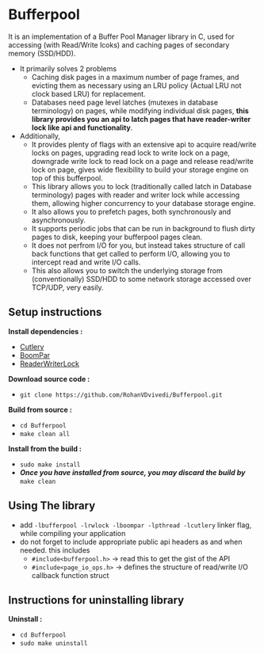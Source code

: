 # Bufferpool
It is an implementation of a Buffer Pool Manager library in C, used for accessing (with Read/Write lcoks) and caching pages of secondary memory (SSD/HDD).

 * It primarily solves 2 problems
   * Caching disk pages in a maximum number of page frames, and evicting them as necessary using an LRU policy (Actual LRU not clock based LRU) for replacement.
   * Databases need page level latches (mutexes in database terminology) on pages, while modifying individual disk pages, **this library provides you an api to latch pages that have reader-writer lock like api and functionality**.
 * Additionally,
   * It provides plenty of flags with an extensive api to acquire read/write locks on pages, upgrading read lock to write lock on a page, downgrade write lock to read lock on a page and release read/write lock on page, gives wide flexibility to build your storage engine on top of this bufferpool.
   * This library allows you to lock (traditionally called latch in Database terminology) pages with reader and writer lock while accessing them, allowing higher concurrency to your database storage engine.
   * It also allows you to prefetch pages, both synchronously and asynchronously.
   * It supports periodic jobs that can be run in background to flush dirty pages to disk, keeping your bufferpool pages clean.
   * It does not perfrom I/O for you, but instead takes structure of call back functions that get called to perform I/O, allowing you to intercept read and write I/O calls.
   * This also allows you to switch the underlying storage from (conventionally) SSD/HDD to some network storage accessed over TCP/UDP, very easily.

## Setup instructions
**Install dependencies :**
 * [Cutlery](https://github.com/RohanVDvivedi/Cutlery)
 * [BoomPar](https://github.com/RohanVDvivedi/BoomPar)
 * [ReaderWriterLock](https://github.com/RohanVDvivedi/ReaderWriterLock)

**Download source code :**
 * `git clone https://github.com/RohanVDvivedi/Bufferpool.git`

**Build from source :**
 * `cd Bufferpool`
 * `make clean all`

**Install from the build :**
 * `sudo make install`
 * ***Once you have installed from source, you may discard the build by*** `make clean`

## Using The library
 * add `-lbufferpool -lrwlock -lboompar -lpthread -lcutlery` linker flag, while compiling your application
 * do not forget to include appropriate public api headers as and when needed. this includes
   * `#include<bufferpool.h>` -> read this to get the gist of the API
   * `#include<page_io_ops.h>` -> defines the structure of read/write I/O callback function struct

## Instructions for uninstalling library

**Uninstall :**
 * `cd Bufferpool`
 * `sudo make uninstall`
